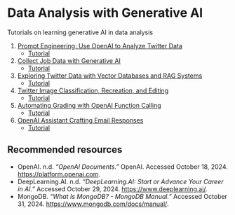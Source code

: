 # Data Analysis with Generative AI
Tutorials on learning generative AI in data analysis 

1. [Prompt Engineering: Use OpenAI to Analyze Twitter Data](Prompt-Engineering-Analyze-Twitter-Data.ipynb)
     * [Tutorial](https://www.lbsocial.net/post/unlocking-twitter-insights-with-prompt-engineering-using-openai-gpt)
2. [Collect Job Data with Generative AI](Collect-Job-Data-with-Generative-AI.ipynb)
     * [Tutorial](https://www.lbsocial.net/post/from-search-to-success-how-ai-transforms-job-hunting-and-recommendations)
3. [Exploring Twitter Data with Vector Databases and RAG Systems](Exploring-Twitter-Data-with-Vector-Databases-and-RAG-Systems.ipynb)
     * [Tutorial](https://www.lbsocial.net/post/enhanced-twitter-insights-exploring-twitter-data-with-vector-databases-and-rag-systems)
4. [Twitter Image Classification, Recreation, and Editing](Twitter-Image-Classification-Recreation-Editing.ipynb)
     * [Tutorial](https://www.lbsocial.net/post/ai-magic-for-twitter-images-transform-classify-and-create-with-diffusion-models)
5. [Automating Grading with OpenAI Function Calling](Automating-Grading-with-OpenAI-Function-Calling.ipynb)
     * [Tutorial](https://www.lbsocial.net/post/openai-function-calling-automate-and-enhance-grading-with-llms)
6. [OpenAI Assistant Crafting Email Responses](OpenAI-Assistant-Crafting-Email-Responses.ipynb)
     * [Tutorial](https://www.lbsocial.net/post/openai-assistant-automating-email-replies-for-professors-and-students)

## Recommended resources
- OpenAI. n.d. *“OpenAI Documents.”* OpenAI. Accessed October 18, 2024. https://platform.openai.com.
- DeepLearning.AI. n.d. *“DeepLearning.AI: Start or Advance Your Career in AI.”* Accessed October 29, 2024. https://www.deeplearning.ai/.
- MongoDB. *“What Is MongoDB? - MongoDB Manual.”* Accessed October 31, 2024. https://www.mongodb.com/docs/manual/.
